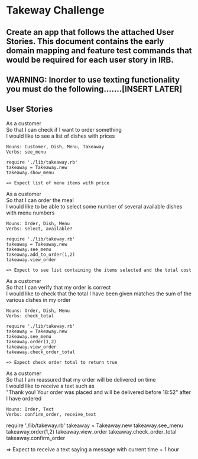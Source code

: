 # Takeway Challenge

## Create an app that follows the attached User Stories. This document contains the early domain mapping and feature test commands that would be required for each user story in IRB.

## WARNING: Inorder to use texting functionality you must do the following.......[INSERT LATER]

## User Stories
As a customer\
So that I can check if I want to order something\
I would like to see a list of dishes with prices
```
Nouns: Customer, Dish, Menu, Takeaway
Verbs: see_menu
```
```
require './lib/takeaway.rb'
takeaway = Takeaway.new
takeaway.show_menu

=> Expect list of menu items with price
```
As a customer\
So that I can order the meal\
I would like to be able to select some number of several available dishes with menu numbers
```
Nouns: Order, Dish, Menu
Verbs: select, available?
```
```
require './lib/takeway.rb'
takeaway = Takeaway.new
takeaway.see_menu
takeaway.add_to_order(1,2)
takeaway.view_order

=> Expect to see list containing the items selected and the total cost
```

As a customer\
So that I can verify that my order is correct\
I would like to check that the total I have been given matches the sum of the various dishes in my order
```
Nouns: Order, Dish, Menu
Verbs: check_total
```
```
require './lib/takeway.rb'
takeaway = Takeaway.new
takeaway.see_menu
takeaway.order(1,2)
takeaway.view_order
takeaway.check_order_total

=> Expect check order total to return true
```
As a customer\
So that I am reassured that my order will be delivered on time\
I would like to receive a text such as \
"Thank you! Your order was placed and will be delivered before 18:52" after I have ordered
```
Nouns: Order, Text
Verbs: confirm_order, receive_text
```
require './lib/takeway.rb'
takeaway = Takeaway.new
takeaway.see_menu
takeaway.order(1,2)
takeaway.view_order
takeaway.check_order_total
takeaway.confirm_order

=> Expect to receive a text saying a message with current time + 1 hour
```